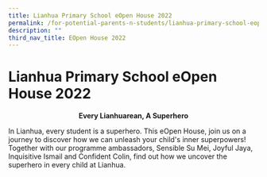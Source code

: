 ```yaml
---
title: Lianhua Primary School eOpen House 2022
permalink: /for-potential-parents-n-students/lianhua-primary-school-eopen-house-2022/
description: ""
third_nav_title: EOpen House 2022
---
```

# Lianhua Primary School eOpen House 2022


<center><b>Every Lianhuarean, A Superhero</b></center>
	
In Lianhua, every student is a superhero. This eOpen House, join us on a journey to discover how we can unleash your child's inner superpowers! Together with our programme ambassadors, Sensible Su Mei, Joyful Jaya, Inquisitive Ismail and Confident Colin, find out how we uncover the superhero in every child at Lianhua.